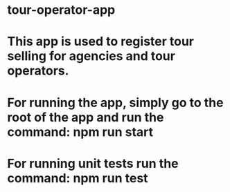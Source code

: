 # tour-operator-app
# This app is used to register tour selling for agencies and tour operators.
# For running the app, simply go to the root of the app and run the command: npm run start
# For running unit tests run the command: npm run test
